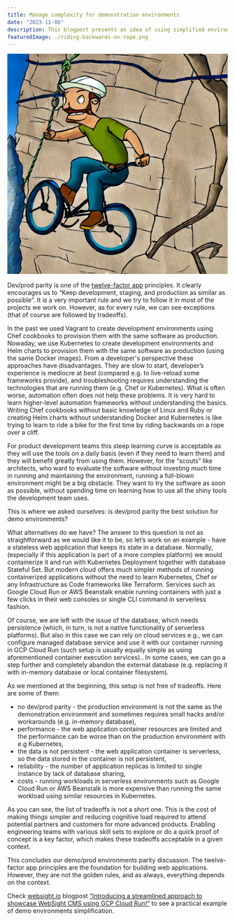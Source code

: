 ```yaml
---
title: Manage complexity for demonstration environments
date: "2023-11-08"
description: This blogpost presents an idea of using simplified environments for project demonstration purposes.
featuredImage: ./riding-backwards-on-rope.png
---
```


![featured image - riding-backwards-on-rope](riding-backwards-on-rope.png)

Dev/prod parity is one of the [twelve-factor app](https://12factor.net/) principles. It clearly encourages us to “Keep development, staging, and production as similar as possible”. It is a very important rule and we try to follow it in most of the projects we work on. However, as for every rule, we can see exceptions (that of course are followed by tradeoffs).

In the past we used Vagrant to create development environments using Chef cookbooks to provision them with the same software as production. Nowaday, we use Kubernetes to create development environments and Helm charts to provision them with the same software as production (using the same Docker images). 
From a developer's perspective these approaches have disadvantages. They are slow to start, developer’s experience is mediocre at best (compared e.g. to live-reload some frameworks provide), and troubleshooting requires understanding the technologies that are running them (e.g. Chef or Kubernetes). What is often worse, automation often does not help these problems. It is very hard to learn higher-level automation frameworks without understanding the basics. Writing Chef cookbooks without basic knowledge of Linux and Ruby or creating Helm charts without understanding Docker and Kubernetes is like trying to learn to ride a bike for the first time by riding backwards on a rope over a cliff.

For product development teams this steep learning curve is acceptable as they will use the tools on a daily basis (even if they need to learn them) and they will benefit greatly from using them. However, for the “scouts” like architects, who want to evaluate the software without investing much time in running and maintaining the environment, running a full-blown environment might be a big obstacle. They want to try the software as soon as possible, without spending time on learning how to use all the shiny tools the development team uses.

This is where we asked ourselves: is dev/prod parity the best solution for demo environments?

What alternatives do we have? The answer to this question is not as straightforward as we would like it to be, so let’s work on an example -  have a stateless web application that keeps its state in a database. Normally, (especially if this application is part of a more complex platform) we would containerize it and run with Kubernetes Deployment together with database Stateful Set. But modern cloud offers much simpler methods of running containerized applications without the need to learn Kubernetes, Chef or any Infrastructure as Code frameworks like Terraform. Services such as Google Cloud Run or AWS Beanstalk enable running containers with just a few clicks in their web consoles or single CLI command in serverless fashion.

Of course, we are left with the issue of the database, which needs persistence (which, in turn, is not a native functionality of serverless platforms). But also in this case we can rely on cloud services e.g., we can configure managed database service and use it with our container running in GCP Cloud Run (such setup is usually equally simple as using aforementioned container execution services).. In some cases, we can go a step further and completely abandon the external database (e.g. replacing it with in-memory database or local container filesystem).

As we mentioned at the beginning, this setup is not free of tradeoffs. Here are some of them:
- no dev/prod parity - the production environment is not the same as the demonstration environment and sometimes requires small hacks and/or workarounds (e.g. in-memory database),
- performance - the web application container resources are limited and the performance can be worse than on the production environment with e.g Kubernetes,
- the data is not persistent - the web application container is serverless, so the data stored in the container is not persistent,
- reliability - the number of application replicas is limited to single instance by lack of database sharing,
- costs - running workloads in serverless environments such as Google Cloud Run or AWS Beanstalk is more expensive than running the same workload using similar resources in Kubernetes.

As you can see, the list of tradeoffs is not a short one. This is the cost of making things simpler and reducing cognitive load required to attend potential partners and customers for more advanced products. Enabling engineering teams with various skill sets to explore or do a quick proof of concept is a key factor, which makes these tradeoffs acceptable in a given context.

This concludes our demo/prod environments parity discussion. The twelve-factor app principles are the foundation for building web applications. However, they are not the golden rules, and as always, everything depends on the context. 

Check [websight.io](https://www.websight.io/) blogpost [“Introducing a streamlined approach to showcase WebSight CMS using GCP Cloud Run!“](https://www.websight.io/blog/2023/gcp-cloud-run.html) to see a practical example of demo environments simplification.